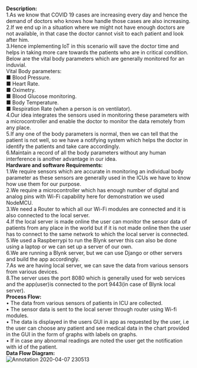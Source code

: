 **Description:**        
1.As we know that COVID 19 cases are increasing every day and hence the demand of doctors who knows how handle those cases are also increasing.         
2.If we end up in a situation where we might not have enough doctors are not available, in that case the doctor cannot visit to each patient and look after him.      
3.Hence implementing IoT in this scenario will save the doctor time and helps in taking more care towards the patients who are in critical condition.       
Below are the vital body parameters which are generally monitored for an induvial.      
Vital Body parameters:      
■	Blood Pressure.             
■	Heart Rate.             
■	Oximetry.             
■	Blood Glucose monitoring.              
■	Body Temperature.                     
■	Respiration Rate (when a person is on ventilator).                        
4.Our idea integrates the sensors used in monitoring these parameters with a microcontroller and enable the doctor to monitor the data remotely from any place.                                         
5.If any one of the body parameters is normal, then we can tell that the patient is not well, so we have a notifying system which helps the doctor in identify the patients and take care accordingly.                                                    
6.Maintain a record of all the body parameters without any human interference is another advantage in our idea.     
**Hardware and software Requirements:**         
1.We require sensors which are accurate in monitoring an individual body parameter as these sensors are generally used in the ICUs we have to know how use them for our purpose.        
2.We require a microcontroller which has enough number of digital and analog pins with Wi-Fi capability here for demonstration we used NodeMCU.       
3.We need a Router to which all our Wi-Fi modules are connected and it is also connected to the local server.         
4.If the local server is made online the user can monitor the sensor data of patients from any place in the world but if it is not made online then the user has to connect to the same network to which the local server is connected.         
5.We used a Raspberrypi to run the Blynk server this can also be done using a laptop or we can set up a server of our own.        
6.We are running a Blynk server, but we can use Django or other servers and build the app accordingly.        
7.As we are having local server, we can save the data from various sensors from various devices.        
8.The server uses the port 8080 which is generally used for web services and the app(user)is connected to the port 9443(in case of Blynk local server).       
**Process Flow:**       
•	The data from various sensors of patients in ICU are collected.         
•	The sensor data is sent to the local server through router using Wi-fi modules.         
•	The data is displayed in the users GUI in app as requested by the user, i.e the user can choose any patient and see medical data in the chart provided in the GUI in the form of graphs with labels on graphs.        
•	If in case any abnormal readings are noted the user get the notification with id of the patient.        
**Data Flow Diagram:**              
![Annotation 2020-04-07 230513](https://user-images.githubusercontent.com/39476865/78704020-d8bae080-7928-11ea-9101-0250e1bf8977.jpg)






